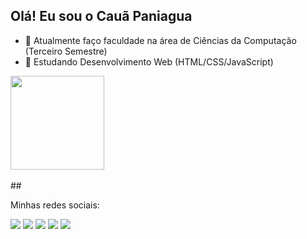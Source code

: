 ## Olá! Eu sou o Cauã Paniagua

- 🔭 Atualmente faço faculdade na área de Ciências da Computação (Terceiro Semestre)
- 🌱 Estudando Desenvolvimento Web (HTML/CSS/JavaScript)

<a href="https://github.com/anuraghazra/github-readme-stats">
  <img align="center" height="150cm" src="https://github-readme-stats.vercel.app/api?username=paniaguacaua&show_icons=true&theme=dark" />
</a><br><br>
##    
<p>Minhas redes sociais:</p>
<div>
  <a href="https://www.instagram.com/caua_paniagua/" target="_black"><img src="https://img.shields.io/badge/Instagram-E4405F?style=for-the-badge&logo=instagram&logoColor=white"></a>
  <a href="https://www.twitch.tv/paniaguacaua" target="_black"><img src="https://img.shields.io/badge/Twitch-9146FF?style=for-the-badge&logo=twitch&logoColor=white"></a>
  <a href="https://discord.com/invite/cLsP#4546" target="_black"><img src="https://img.shields.io/badge/Discord-7289DA?style=for-the-badge&logo=discord&logoColor=white"></a>
  <a href="mailto:paniaguacaua@gmail.com" target="_black"><img src="https://img.shields.io/badge/Gmail-D14836?style=for-the-badge&logo=gmail&logoColor=white"></a>
  <a href="https://www.linkedin.com/in/paniaguacaua" target="_black"><img src="https://img.shields.io/badge/LinkedIn-0077B5?style=for-the-badge&logo=linkedin&logoColor=white"></a>
</div>
